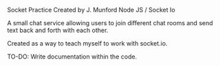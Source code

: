 Socket Practice
Created by J. Munford
Node JS / Socket Io 

A small chat service allowing users to join different chat rooms and send text back and forth with each other. 

Created as a way to teach myself to work with socket.io.

TO-DO: Write documentation within the code.
